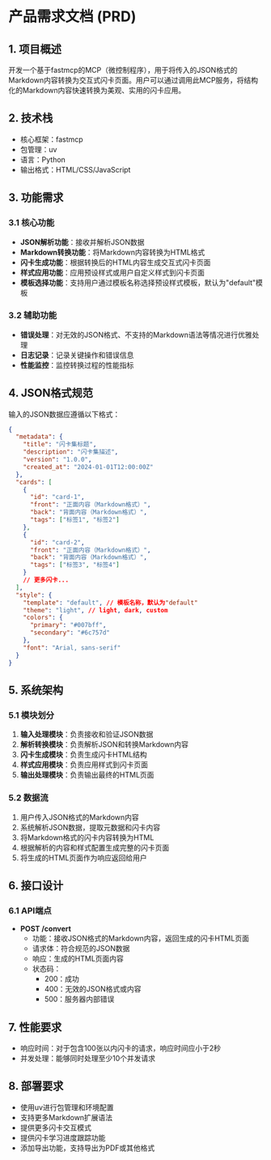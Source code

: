 # 产品需求文档 (PRD)

## 1. 项目概述

开发一个基于fastmcp的MCP（微控制程序），用于将传入的JSON格式的Markdown内容转换为交互式闪卡页面。用户可以通过调用此MCP服务，将结构化的Markdown内容快速转换为美观、实用的闪卡应用。

## 2. 技术栈

- 核心框架：fastmcp
- 包管理：uv
- 语言：Python
- 输出格式：HTML/CSS/JavaScript

## 3. 功能需求

### 3.1 核心功能

- **JSON解析功能**：接收并解析JSON数据
- **Markdown转换功能**：将Markdown内容转换为HTML格式
- **闪卡生成功能**：根据转换后的HTML内容生成交互式闪卡页面
- **样式应用功能**：应用预设样式或用户自定义样式到闪卡页面
- **模板选择功能**：支持用户通过模板名称选择预设样式模板，默认为"default"模板

### 3.2 辅助功能

- **错误处理**：对无效的JSON格式、不支持的Markdown语法等情况进行优雅处理
- **日志记录**：记录关键操作和错误信息
- **性能监控**：监控转换过程的性能指标

## 4. JSON格式规范

输入的JSON数据应遵循以下格式：

```json
{
  "metadata": {
    "title": "闪卡集标题",
    "description": "闪卡集描述",
    "version": "1.0.0",
    "created_at": "2024-01-01T12:00:00Z"
  },
  "cards": [
    {
      "id": "card-1",
      "front": "正面内容（Markdown格式）",
      "back": "背面内容（Markdown格式）",
      "tags": ["标签1", "标签2"]
    },
    {
      "id": "card-2",
      "front": "正面内容（Markdown格式）",
      "back": "背面内容（Markdown格式）",
      "tags": ["标签3", "标签4"]
    }
    // 更多闪卡...
  ],
  "style": {
    "template": "default", // 模板名称，默认为"default"
    "theme": "light", // light, dark, custom
    "colors": {
      "primary": "#007bff",
      "secondary": "#6c757d"
    },
    "font": "Arial, sans-serif"
  }
}
```

## 5. 系统架构

### 5.1 模块划分

1. **输入处理模块**：负责接收和验证JSON数据
2. **解析转换模块**：负责解析JSON和转换Markdown内容
3. **闪卡生成模块**：负责生成闪卡HTML结构
4. **样式应用模块**：负责应用样式到闪卡页面
5. **输出处理模块**：负责输出最终的HTML页面

### 5.2 数据流

1. 用户传入JSON格式的Markdown内容
2. 系统解析JSON数据，提取元数据和闪卡内容
3. 将Markdown格式的闪卡内容转换为HTML
4. 根据解析的内容和样式配置生成完整的闪卡页面
5. 将生成的HTML页面作为响应返回给用户

## 6. 接口设计

### 6.1 API端点

- **POST /convert**
  - 功能：接收JSON格式的Markdown内容，返回生成的闪卡HTML页面
  - 请求体：符合规范的JSON数据
  - 响应：生成的HTML页面内容
  - 状态码：
    - 200：成功
    - 400：无效的JSON格式或内容
    - 500：服务器内部错误

## 7. 性能要求

- 响应时间：对于包含100张以内闪卡的请求，响应时间应小于2秒
- 并发处理：能够同时处理至少10个并发请求

## 8. 部署要求

- 使用uv进行包管理和环境配置
- 支持更多Markdown扩展语法
- 提供更多闪卡交互模式
- 提供闪卡学习进度跟踪功能
- 添加导出功能，支持导出为PDF或其他格式